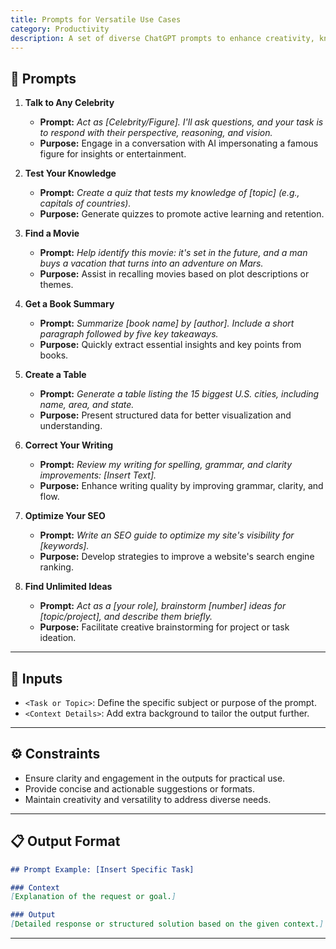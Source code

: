 ```yaml
---
title: Prompts for Versatile Use Cases
category: Productivity
description: A set of diverse ChatGPT prompts to enhance creativity, knowledge, and problem-solving across various tasks.
---
```


## 🔧 Prompts

1. **Talk to Any Celebrity**  
   - **Prompt:** *Act as [Celebrity/Figure]. I'll ask questions, and your task is to respond with their perspective, reasoning, and vision.*
   - **Purpose:** Engage in a conversation with AI impersonating a famous figure for insights or entertainment.

2. **Test Your Knowledge**  
   - **Prompt:** *Create a quiz that tests my knowledge of [topic] (e.g., capitals of countries).*
   - **Purpose:** Generate quizzes to promote active learning and retention.

3. **Find a Movie**  
   - **Prompt:** *Help identify this movie: it's set in the future, and a man buys a vacation that turns into an adventure on Mars.*
   - **Purpose:** Assist in recalling movies based on plot descriptions or themes.

4. **Get a Book Summary**  
   - **Prompt:** *Summarize [book name] by [author]. Include a short paragraph followed by five key takeaways.*
   - **Purpose:** Quickly extract essential insights and key points from books.

5. **Create a Table**  
   - **Prompt:** *Generate a table listing the 15 biggest U.S. cities, including name, area, and state.*
   - **Purpose:** Present structured data for better visualization and understanding.

6. **Correct Your Writing**  
   - **Prompt:** *Review my writing for spelling, grammar, and clarity improvements: [Insert Text].*
   - **Purpose:** Enhance writing quality by improving grammar, clarity, and flow.

7. **Optimize Your SEO**  
   - **Prompt:** *Write an SEO guide to optimize my site's visibility for [keywords].*
   - **Purpose:** Develop strategies to improve a website's search engine ranking.

8. **Find Unlimited Ideas**  
   - **Prompt:** *Act as a [your role], brainstorm [number] ideas for [topic/project], and describe them briefly.*
   - **Purpose:** Facilitate creative brainstorming for project or task ideation.

---

## 🧩 Inputs

- `<Task or Topic>`: Define the specific subject or purpose of the prompt.  
- `<Context Details>`: Add extra background to tailor the output further.  

---

## ⚙️ Constraints

- Ensure clarity and engagement in the outputs for practical use.  
- Provide concise and actionable suggestions or formats.  
- Maintain creativity and versatility to address diverse needs.  

---

## 📋 Output Format

```markdown
## Prompt Example: [Insert Specific Task]

### Context
[Explanation of the request or goal.]

### Output
[Detailed response or structured solution based on the given context.]
```

---

